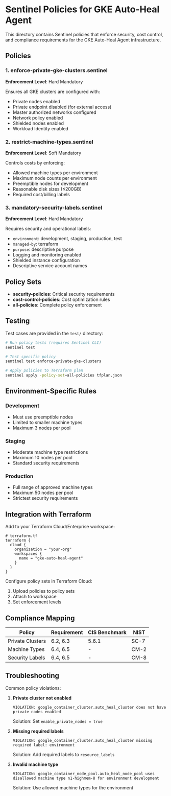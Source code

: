 # Sentinel Policies for GKE Auto-Heal Agent

This directory contains Sentinel policies that enforce security, cost control, and compliance requirements for the GKE Auto-Heal Agent infrastructure.

## Policies

### 1. enforce-private-gke-clusters.sentinel
**Enforcement Level**: Hard Mandatory

Ensures all GKE clusters are configured with:
- Private nodes enabled
- Private endpoint disabled (for external access)
- Master authorized networks configured
- Network policy enabled
- Shielded nodes enabled
- Workload Identity enabled

### 2. restrict-machine-types.sentinel
**Enforcement Level**: Soft Mandatory

Controls costs by enforcing:
- Allowed machine types per environment
- Maximum node counts per environment
- Preemptible nodes for development
- Reasonable disk sizes (≤200GB)
- Required cost/billing labels

### 3. mandatory-security-labels.sentinel
**Enforcement Level**: Hard Mandatory

Requires security and operational labels:
- `environment`: development, staging, production, test
- `managed-by`: terraform
- `purpose`: descriptive purpose
- Logging and monitoring enabled
- Shielded instance configuration
- Descriptive service account names

## Policy Sets

- **security-policies**: Critical security requirements
- **cost-control-policies**: Cost optimization rules
- **all-policies**: Complete policy enforcement

## Testing

Test cases are provided in the `test/` directory:

```bash
# Run policy tests (requires Sentinel CLI)
sentinel test

# Test specific policy
sentinel test enforce-private-gke-clusters

# Apply policies to Terraform plan
sentinel apply -policy-set=all-policies tfplan.json
```

## Environment-Specific Rules

### Development
- Must use preemptible nodes
- Limited to smaller machine types
- Maximum 3 nodes per pool

### Staging
- Moderate machine type restrictions
- Maximum 10 nodes per pool
- Standard security requirements

### Production
- Full range of approved machine types
- Maximum 50 nodes per pool
- Strictest security requirements

## Integration with Terraform

Add to your Terraform Cloud/Enterprise workspace:

```hcl
# terraform.tf
terraform {
  cloud {
    organization = "your-org"
    workspaces {
      name = "gke-auto-heal-agent"
    }
  }
}
```

Configure policy sets in Terraform Cloud:
1. Upload policies to policy sets
2. Attach to workspace
3. Set enforcement levels

## Compliance Mapping

| Policy | Requirement | CIS Benchmark | NIST |
|--------|-------------|---------------|------|
| Private Clusters | 6.2, 6.3 | 5.6.1 | SC-7 |
| Machine Types | 6.4, 6.5 | - | CM-2 |
| Security Labels | 6.4, 6.5 | - | CM-8 |

## Troubleshooting

Common policy violations:

1. **Private cluster not enabled**
   ```
   VIOLATION: google_container_cluster.auto_heal_cluster does not have private nodes enabled
   ```
   Solution: Set `enable_private_nodes = true`

2. **Missing required labels**
   ```
   VIOLATION: google_container_cluster.auto_heal_cluster missing required label: environment
   ```
   Solution: Add required labels to `resource_labels`

3. **Invalid machine type**
   ```
   VIOLATION: google_container_node_pool.auto_heal_node_pool uses disallowed machine type n1-highmem-8 for environment development
   ```
   Solution: Use allowed machine types for the environment